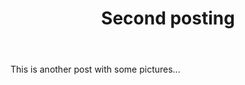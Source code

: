 ﻿---
title: "Second posting"
categories:
  - Webtoon
tags:
  - funny
  - wow
  - another tag
layout: single
image_path: /assests/webtoons/image/illust.jpeg

---

This is another post with some pictures...

